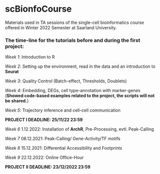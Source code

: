 # scBionfoCourse

Materials used in TA sessions of the single-cell bioinformatics course offered in Winter 2022 Semester at Saarland University.

### The time-line for the tutorials before and during the first project:

*Week 1*: Introduction to R

*Week 2*: Setting up the environment, read in the data and an introduction to **Seurat**

*Week 3*: Quality Control (Batch-effect, Thresholds, Doublets)

*Week 4*: Embedding, DEGs, cell type-annotation with marker-genes (**Showed code-based examples related to the project, the scripts will not be shared.**)

*Week 5*: Trajectory inference and cell-cell communication

**PROJECT I DEADLINE: 25/11/22 23:59**

*Week 6* 1.12.2022: Installation of **ArchR**, Pre-Processing, evtl. Peak-Calling

*Week 7* 08.12.2021: Peak-Calling/ Gene-Activity/TF motifs

*Week 8* 15.12.2021: Differential Accessibility and Footprints

*Week 9* 22.12.2022: Online Office-Hour

**PROJECT II DEADLINE: 23/12/2022  23:59**
